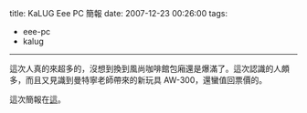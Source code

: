 title: KaLUG Eee PC 簡報
date: 2007-12-23 00:26:00
tags: 
- eee-pc
- kalug
---

這次人真的來超多的，沒想到換到風尚咖啡館包廂還是爆滿了。這次認識的人頗多，而且又見識到曼特寧老師帶來的新玩具 AW-300，還蠻值回票價的。

這次簡報在[這](http://yurenju.googlepages.com/kalug_eeepc.pdf)。